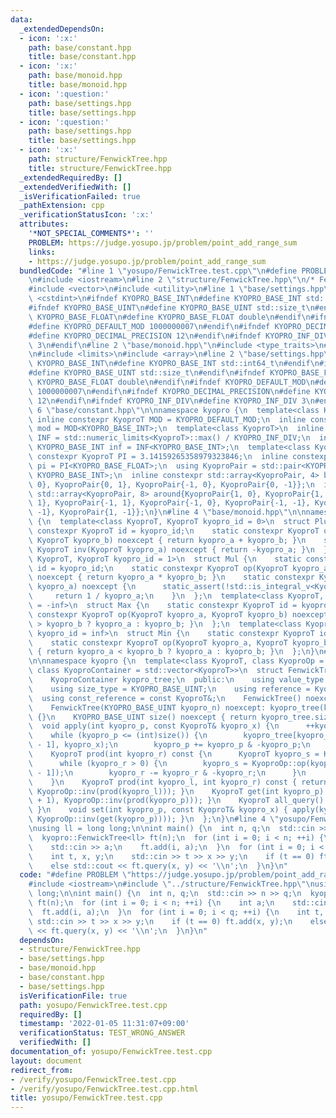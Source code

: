 ```yaml
---
data:
  _extendedDependsOn:
  - icon: ':x:'
    path: base/constant.hpp
    title: base/constant.hpp
  - icon: ':x:'
    path: base/monoid.hpp
    title: base/monoid.hpp
  - icon: ':question:'
    path: base/settings.hpp
    title: base/settings.hpp
  - icon: ':question:'
    path: base/settings.hpp
    title: base/settings.hpp
  - icon: ':x:'
    path: structure/FenwickTree.hpp
    title: structure/FenwickTree.hpp
  _extendedRequiredBy: []
  _extendedVerifiedWith: []
  _isVerificationFailed: true
  _pathExtension: cpp
  _verificationStatusIcon: ':x:'
  attributes:
    '*NOT_SPECIAL_COMMENTS*': ''
    PROBLEM: https://judge.yosupo.jp/problem/point_add_range_sum
    links:
    - https://judge.yosupo.jp/problem/point_add_range_sum
  bundledCode: "#line 1 \"yosupo/FenwickTree.test.cpp\"\n#define PROBLEM \"https://judge.yosupo.jp/problem/point_add_range_sum\"\
    \n#include <iostream>\n#line 2 \"structure/FenwickTree.hpp\"\n/* FenwickTree */\n\
    #include <vector>\n#include <utility>\n#line 1 \"base/settings.hpp\"\n#include\
    \ <cstdint>\n#ifndef KYOPRO_BASE_INT\n#define KYOPRO_BASE_INT std::int64_t\n#endif\n\
    #ifndef KYOPRO_BASE_UINT\n#define KYOPRO_BASE_UINT std::size_t\n#endif\n#ifndef\
    \ KYOPRO_BASE_FLOAT\n#define KYOPRO_BASE_FLOAT double\n#endif\n#ifndef KYOPRO_DEFAULT_MOD\n\
    #define KYOPRO_DEFAULT_MOD 1000000007\n#endif\n#ifndef KYOPRO_DECIMAL_PRECISION\n\
    #define KYOPRO_DECIMAL_PRECISION 12\n#endif\n#ifndef KYOPRO_INF_DIV\n#define KYOPRO_INF_DIV\
    \ 3\n#endif\n#line 2 \"base/monoid.hpp\"\n#include <type_traits>\n#line 2 \"base/constant.hpp\"\
    \n#include <limits>\n#include <array>\n#line 2 \"base/settings.hpp\"\n#ifndef\
    \ KYOPRO_BASE_INT\n#define KYOPRO_BASE_INT std::int64_t\n#endif\n#ifndef KYOPRO_BASE_UINT\n\
    #define KYOPRO_BASE_UINT std::size_t\n#endif\n#ifndef KYOPRO_BASE_FLOAT\n#define\
    \ KYOPRO_BASE_FLOAT double\n#endif\n#ifndef KYOPRO_DEFAULT_MOD\n#define KYOPRO_DEFAULT_MOD\
    \ 1000000007\n#endif\n#ifndef KYOPRO_DECIMAL_PRECISION\n#define KYOPRO_DECIMAL_PRECISION\
    \ 12\n#endif\n#ifndef KYOPRO_INF_DIV\n#define KYOPRO_INF_DIV 3\n#endif\n#line\
    \ 6 \"base/constant.hpp\"\n\nnamespace kyopro {\n  template<class KyoproT>\n \
    \ inline constexpr KyoproT MOD = KYOPRO_DEFAULT_MOD;\n  inline constexpr KYOPRO_BASE_INT\
    \ mod = MOD<KYOPRO_BASE_INT>;\n  template<class KyoproT>\n  inline constexpr KyoproT\
    \ INF = std::numeric_limits<KyoproT>::max() / KYOPRO_INF_DIV;\n  inline constexpr\
    \ KYOPRO_BASE_INT inf = INF<KYOPRO_BASE_INT>;\n  template<class KyoproT>\n  inline\
    \ constexpr KyoproT PI = 3.14159265358979323846;\n  inline constexpr KYOPRO_BASE_FLOAT\
    \ pi = PI<KYOPRO_BASE_FLOAT>;\n  using KyoproPair = std::pair<KYOPRO_BASE_INT,\
    \ KYOPRO_BASE_INT>;\n  inline constexpr std::array<KyoproPair, 4> beside{KyoproPair{1,\
    \ 0}, KyoproPair{0, 1}, KyoproPair{-1, 0}, KyoproPair{0, -1}};\n  inline constexpr\
    \ std::array<KyoproPair, 8> around{KyoproPair{1, 0}, KyoproPair{1, 1}, KyoproPair{0,\
    \ 1}, KyoproPair{-1, 1}, KyoproPair{-1, 0}, KyoproPair{-1, -1}, KyoproPair{0,\
    \ -1}, KyoproPair{1, -1}};\n}\n#line 4 \"base/monoid.hpp\"\n\nnamespace kyopro\
    \ {\n  template<class KyoproT, KyoproT kyopro_id = 0>\n  struct Plus {\n    static\
    \ constexpr KyoproT id = kyopro_id;\n    static constexpr KyoproT op(KyoproT kyopro_a,\
    \ KyoproT kyopro_b) noexcept { return kyopro_a + kyopro_b; }\n    static constexpr\
    \ KyoproT inv(KyoproT kyopro_a) noexcept { return -kyopro_a; }\n  };\n  template<class\
    \ KyoproT, KyoproT kyopro_id = 1>\n  struct Mul {\n    static constexpr KyoproT\
    \ id = kyopro_id;\n    static constexpr KyoproT op(KyoproT kyopro_a, KyoproT kyopro_b)\
    \ noexcept { return kyopro_a * kyopro_b; }\n    static constexpr KyoproT inv(KyoproT\
    \ kyopro_a) noexcept {\n      static_assert(!std::is_integral_v<KyoproT>);\n \
    \     return 1 / kyopro_a;\n    }\n  };\n  template<class KyoproT, KyoproT kyopro_id\
    \ = -inf>\n  struct Max {\n    static constexpr KyoproT id = kyopro_id;\n    static\
    \ constexpr KyoproT op(KyoproT kyopro_a, KyoproT kyopro_b) noexcept { return kyopro_a\
    \ > kyopro_b ? kyopro_a : kyopro_b; }\n  };\n  template<class KyoproT, KyoproT\
    \ kyopro_id = inf>\n  struct Min {\n    static constexpr KyoproT id = kyopro_id;\n\
    \    static constexpr KyoproT op(KyoproT kyopro_a, KyoproT kyopro_b) noexcept\
    \ { return kyopro_a < kyopro_b ? kyopro_a : kyopro_b; }\n  };\n}\n#line 7 \"structure/FenwickTree.hpp\"\
    \n\nnamespace kyopro {\n  template<class KyoproT, class KyoproOp = Plus<KyoproT>,\
    \ class KyoproContainer = std::vector<KyoproT>>\n  struct FenwickTree {\n  private:\n\
    \    KyoproContainer kyopro_tree;\n  public:\n    using value_type = KyoproT;\n\
    \    using size_type = KYOPRO_BASE_UINT;\n    using reference = KyoproT&;\n  \
    \  using const_reference = const KyoproT&;\n    FenwickTree() noexcept = default;\n\
    \    FenwickTree(KYOPRO_BASE_UINT kyopro_n) noexcept: kyopro_tree(kyopro_n, KyoproOp::id)\
    \ {}\n    KYOPRO_BASE_UINT size() noexcept { return kyopro_tree.size(); }\n  \
    \  void apply(int kyopro_p, const KyoproT& kyopro_x) {\n      ++kyopro_p;\n  \
    \    while (kyopro_p <= (int)size()) {\n        kyopro_tree[kyopro_p - 1] = KyoproOp::op(kyopro_tree[kyopro_p\
    \ - 1], kyopro_x);\n        kyopro_p += kyopro_p & -kyopro_p;\n      }\n    }\n\
    \    KyoproT prod(int kyopro_r) const {\n      KyoproT kyopro_s = KyoproOp::id;\n\
    \      while (kyopro_r > 0) {\n        kyopro_s = KyoproOp::op(kyopro_s, kyopro_tree[kyopro_r\
    \ - 1]);\n        kyopro_r -= kyopro_r & -kyopro_r;\n      }\n      return kyopro_s;\n\
    \    }\n    KyoproT prod(int kyopro_l, int kyopro_r) const { return KyoproOp::op(prod(kyopro_r),\
    \ KyoproOp::inv(prod(kyopro_l))); }\n    KyoproT get(int kyopro_p) { return KyoproOp::op(prod(kyopro_p\
    \ + 1), KyoproOp::inv(prod(kyopro_p))); }\n    KyoproT all_query() { return prod(kyopro_tree.size());\
    \ }\n    void set(int kyopro_p, const KyoproT& kyopro_x) { apply(kyopro_p, KyoproOp::op(kyopro_x,\
    \ KyoproOp::inv(get(kyopro_p)))); }\n  };\n}\n#line 4 \"yosupo/FenwickTree.test.cpp\"\
    \nusing ll = long long;\n\nint main() {\n  int n, q;\n  std::cin >> n >> q;\n\
    \  kyopro::FenwickTree<ll> ft(n);\n  for (int i = 0; i < n; ++i) {\n    int a;\n\
    \    std::cin >> a;\n    ft.add(i, a);\n  }\n  for (int i = 0; i < q; ++i) {\n\
    \    int t, x, y;\n    std::cin >> t >> x >> y;\n    if (t == 0) ft.add(x, y);\n\
    \    else std::cout << ft.query(x, y) << '\\n';\n  }\n}\n"
  code: "#define PROBLEM \"https://judge.yosupo.jp/problem/point_add_range_sum\"\n\
    #include <iostream>\n#include \"../structure/FenwickTree.hpp\"\nusing ll = long\
    \ long;\n\nint main() {\n  int n, q;\n  std::cin >> n >> q;\n  kyopro::FenwickTree<ll>\
    \ ft(n);\n  for (int i = 0; i < n; ++i) {\n    int a;\n    std::cin >> a;\n  \
    \  ft.add(i, a);\n  }\n  for (int i = 0; i < q; ++i) {\n    int t, x, y;\n   \
    \ std::cin >> t >> x >> y;\n    if (t == 0) ft.add(x, y);\n    else std::cout\
    \ << ft.query(x, y) << '\\n';\n  }\n}\n"
  dependsOn:
  - structure/FenwickTree.hpp
  - base/settings.hpp
  - base/monoid.hpp
  - base/constant.hpp
  - base/settings.hpp
  isVerificationFile: true
  path: yosupo/FenwickTree.test.cpp
  requiredBy: []
  timestamp: '2022-01-05 11:31:07+09:00'
  verificationStatus: TEST_WRONG_ANSWER
  verifiedWith: []
documentation_of: yosupo/FenwickTree.test.cpp
layout: document
redirect_from:
- /verify/yosupo/FenwickTree.test.cpp
- /verify/yosupo/FenwickTree.test.cpp.html
title: yosupo/FenwickTree.test.cpp
---
```


